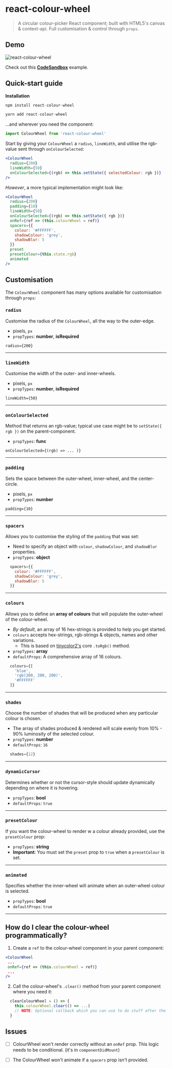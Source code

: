 # react-colour-wheel
> A circular colour-picker React component; built with HTML5's canvas & context-api. Full customisation & control through `props`.

## Demo
![react-colour-wheel](https://media.giphy.com/media/1nR9Qmfnz5NUu0zAam/giphy.gif)

Check out this **[CodeSandbox](https://codesandbox.io/s/5wv077wv1k)** example.

## Quick-start guide
**Installation**
```javascript
npm install react-colour-wheel
```
```javascript
yarn add react-colour-wheel
```
...and wherever you need the component:
```javascript
import ColourWheel from 'react-colour-wheel'
```
Start by giving your `ColourWheel` a `radius`, `lineWidth`, and utilise the rgb-value sent through `onColourSelected`:
```jsx
<ColourWheel
  radius={200}
  lineWidth={50}
  onColourSelected={(rgb) => this.setState({ selectedColour: rgb })}
/>
```

*However*, a more typical implementation might look like:
```jsx
<ColourWheel
  radius={200}
  padding={10}
  lineWidth={50}
  onColourSelected={(rgb) => this.setState({ rgb })}
  onRef={ref => (this.colourWheel = ref)}
  spacers={{
    colour: '#FFFFFF',
    shadowColour: 'grey',
    shadowBlur: 5
  }}
  preset
  presetColour={this.state.rgb}
  animated
/>
```

## Customisation
The `ColourWheel` component has many options available for customisation through `props`:

### `radius`
Customise the radius of the `ColourWheel`, all the way to the outer-edge.  
* pixels, `px`
* `propTypes`: **number**, **isRequired**

`radius={200}`

---

### `lineWidth`
Customise the width of the outer- and inner-wheels.
* pixels, `px`
* `propTypes`: **number**, **isRequired**

`lineWidth={50}`

---

### `onColourSelected`
Method that returns an rgb-value; typical use case might be to `setState({ rgb })` on the parent-component.
* `propTypes`: **func**

`onColourSelected={(rgb) => ... )}`

---

### `padding`
Sets the space between the outer-wheel, inner-wheel, and the center-circle.
* pixels, `px`
* `propTypes`: **number**

`padding={10}`

---

### `spacers`
Allows you to customise the styling of the `padding` that was set:
* Need to specify an object with `colour`, `shadowColour`, and `shadowBlur` properties.
* `propTypes`: **object**

```javascript
  spacers={{
    colour: '#FFFFFF',
    shadowColour: 'grey',
    shadowBlur: 5
  }}
```

---

### `colours`
Allows you to define an **array of colours** that will populate the outer-wheel of the colour-wheel.
* *By default*, an array of 16 hex-strings is provided to help you get started.
* `colours` accepts hex-strings, rgb-strings & objects, names and other variations.
  *  This is based on [tinycolor2's](https://www.npmjs.com/package/tinycolor2) core `.toRgb()` method.
* `propTypes`: **array**
* `defaultProps`: A comprehensive array of 16 colours.

```javascript
  colours={[
    'blue',
    'rgb(200, 200, 200)',
    '#FFFFFF'
  ]}
```

---

### `shades`
Choose the number of shades that will be produced when any particular colour is chosen.
* The array of shades produced & rendered will scale evenly from 10% - 90% luminosity of the selected colour.
* `propTypes`: **number** 
* `defaultProps`: `16`

```javascript
  shades={12}
```

---

### `dynamicCursor`
Determines whether or not the cursor-style should update dynamically depending on where it is hovering.
* `propTypes`: **bool**
* `defaultProps`: `true`

---

### `presetColour`
If you want the colour-wheel to render w a colour already provided, use the `presetColour` prop:
* `propTypes`: **string**
* **Important**: You must set the `preset` prop to `true` when a `presetColour` is set.

---

### `animated`
Specifies whether the inner-wheel will animate when an outer-wheel colour is selected.
* `propTypes`: **bool**
* `defaultProps`: `true`

---

## How do I clear the colour-wheel programmatically?
1. Create a `ref` to the colour-wheel component in your parent component:
```jsx
<ColourWheel
 ...
 onRef={ref => (this.colourWheel = ref)}
 ...
/>
```
2. Call the colour-wheel's `.clear()` method from your parent component where you need it:
```jsx
  clearColourWheel = () => {
    this.colourWheel.clear(() => ...)
    // NOTE: Optional callback which you can use to do stuff after the wheel has been cleared.
  }
```

## Issues
- [ ] ColourWheel won't render correctly without an `onRef` prop. This logic needs to be conditional. (it's in `componentDidMount`)
- [ ] The ColourWheel won't animate if a `spacers` prop isn't provided.
 